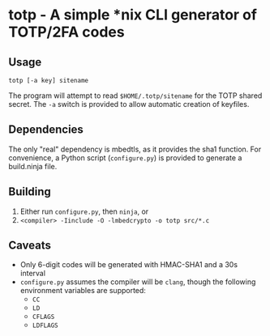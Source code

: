 # totp - A simple \*nix CLI generator of TOTP/2FA codes

## Usage
`totp [-a key] sitename`

The program will attempt to read `$HOME/.totp/sitename` for the TOTP shared secret. The `-a` switch is provided to allow automatic creation of keyfiles.

## Dependencies
The only "real" dependency is mbedtls, as it provides the sha1 function. For convenience, a Python script (`configure.py`) is provided to generate a build.ninja file.

## Building
1. Either run `configure.py`, then `ninja`, or
2. `<compiler> -Iinclude -O -lmbedcrypto -o totp src/*.c`

## Caveats
* Only 6-digit codes will be generated with HMAC-SHA1 and a 30s interval
* `configure.py` assumes the compiler will be `clang`, though the following environment variables are supported:
    * `CC`
    * `LD`
    * `CFLAGS`
    * `LDFLAGS`
